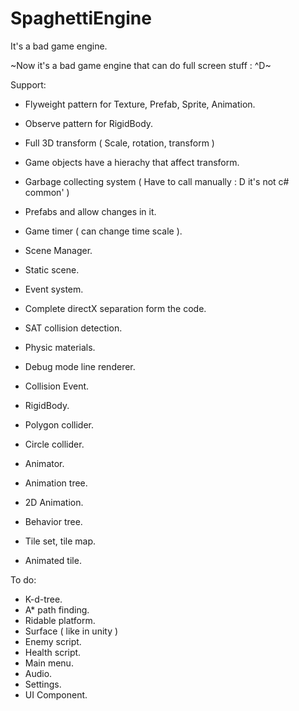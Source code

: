 # SpaghettiEngine
It's a bad game engine.

~Now it's a bad game engine that can do full screen stuff : ^D~

Support:
- Flyweight pattern for Texture, Prefab, Sprite, Animation.
- Observe pattern for RigidBody.

- Full 3D transform ( Scale, rotation, transform )
- Game objects have a hierachy that affect transform.
- Garbage collecting system ( Have to call manually : D it's not c# common' )
- Prefabs and allow changes in it.
- Game timer ( can change time scale ).
- Scene Manager.
- Static scene.
- Event system.
- Complete directX separation form the code.

- SAT collision detection.
- Physic materials.
- Debug mode line renderer.
- Collision Event.
- RigidBody.
- Polygon collider.
- Circle collider.

- Animator.
- Animation tree.
- 2D Animation.
- Behavior tree.
- Tile set, tile map.
- Animated tile.

To do:
- K-d-tree.
- A* path finding.
- Ridable platform.
- Surface ( like in unity )
- Enemy script.
- Health script.
- Main menu.
- Audio.
- Settings.
- UI Component.
